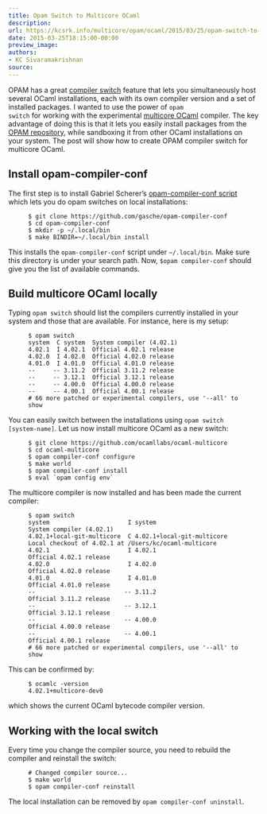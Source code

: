 ```yaml
---
title: Opam Switch to Multicore OCaml
description:
url: https://kcsrk.info/multicore/opam/ocaml/2015/03/25/opam-switch-to-multicore/
date: 2015-03-25T18:15:00-00:00
preview_image:
authors:
- KC Sivaramakrishnan
source:
---
```


<p>OPAM has a great <a href="https://opam.ocaml.org/doc/Usage.html#opamswitch">compiler
switch</a> feature that lets you
simultaneously host several OCaml installations, each with its own compiler
version and a set of installed packages. I wanted to use the power of <code class="language-plaintext highlighter-rouge">opam
switch</code> for working with the experimental <a href="https://github.com/ocamllabs/ocaml-multicore">multicore
OCaml</a> compiler. The key
advantage of doing this is that it lets you easily install packages from the
<a href="http://opam.ocaml.org/">OPAM repository</a>, while sandboxing it from other OCaml
installations on your system. The post will show how to create OPAM compiler
switch for multicore OCaml.</p>



<h2>Install opam-compiler-conf</h2>

<p>The first step is to install Gabriel Scherer&rsquo;s <a href="https://github.com/gasche/opam-compiler-conf">opam-compiler-conf
script</a> which lets you do opam
switches on local installations:</p>

<figure class="highlight"><pre><code class="language-bash" data-lang="bash"><span class="nv">$ </span>git clone https://github.com/gasche/opam-compiler-conf
<span class="nv">$ </span><span class="nb">cd </span>opam-compiler-conf
<span class="nv">$ </span><span class="nb">mkdir</span> <span class="nt">-p</span> ~/.local/bin
<span class="nv">$ </span>make <span class="nv">BINDIR</span><span class="o">=</span>~/.local/bin <span class="nb">install</span></code></pre></figure>

<p>This installs the <code class="language-plaintext highlighter-rouge">opam-compiler-conf</code> script under <code class="language-plaintext highlighter-rouge">~/.local/bin</code>. Make sure
this directory is under your search path. Now, <code class="language-plaintext highlighter-rouge">$opam compiler-conf</code> should
give you the list of available commands.</p>

<h2>Build multicore OCaml locally</h2>

<p>Typing <code class="language-plaintext highlighter-rouge">opam switch</code> should list the compilers currently installed in your
system and those that are available. For instance, here is my setup:</p>

<figure class="highlight"><pre><code class="language-bash" data-lang="bash"><span class="nv">$ </span>opam switch
system  C system  System compiler <span class="o">(</span>4.02.1<span class="o">)</span>
4.02.1  I 4.02.1  Official 4.02.1 release
4.02.0  I 4.02.0  Official 4.02.0 release
4.01.0  I 4.01.0  Official 4.01.0 release
<span class="nt">--</span>     <span class="nt">--</span> 3.11.2  Official 3.11.2 release
<span class="nt">--</span>     <span class="nt">--</span> 3.12.1  Official 3.12.1 release
<span class="nt">--</span>     <span class="nt">--</span> 4.00.0  Official 4.00.0 release
<span class="nt">--</span>     <span class="nt">--</span> 4.00.1  Official 4.00.1 release
<span class="c"># 66 more patched or experimental compilers, use '--all' to show</span></code></pre></figure>

<p>You can easily switch between the installations using <code class="language-plaintext highlighter-rouge">opam switch
[system-name]</code>. Let us now install multicore OCaml as a new switch:</p>

<figure class="highlight"><pre><code class="language-bash" data-lang="bash"><span class="nv">$ </span>git clone https://github.com/ocamllabs/ocaml-multicore
<span class="nv">$ </span><span class="nb">cd </span>ocaml-multicore
<span class="nv">$ </span>opam compiler-conf configure
<span class="nv">$ </span>make world
<span class="nv">$ </span>opam compiler-conf <span class="nb">install</span>
<span class="nv">$ </span><span class="nb">eval</span> <span class="sb">`</span>opam config <span class="nb">env</span><span class="sb">`</span></code></pre></figure>

<p>The multicore compiler is now installed and has been made the current compiler:</p>

<figure class="highlight"><pre><code class="language-bash" data-lang="bash"><span class="nv">$ </span>opam switch
system                      I system                      System compiler <span class="o">(</span>4.02.1<span class="o">)</span>
4.02.1+local-git-multicore  C 4.02.1+local-git-multicore  Local checkout of 4.02.1 at /Users/kc/ocaml-multicore
4.02.1                      I 4.02.1                      Official 4.02.1 release
4.02.0                      I 4.02.0                      Official 4.02.0 release
4.01.0                      I 4.01.0                      Official 4.01.0 release
<span class="nt">--</span>                         <span class="nt">--</span> 3.11.2                      Official 3.11.2 release
<span class="nt">--</span>                         <span class="nt">--</span> 3.12.1                      Official 3.12.1 release
<span class="nt">--</span>                         <span class="nt">--</span> 4.00.0                      Official 4.00.0 release
<span class="nt">--</span>                         <span class="nt">--</span> 4.00.1                      Official 4.00.1 release
<span class="c"># 66 more patched or experimental compilers, use '--all' to show</span></code></pre></figure>

<p>This can be confirmed by:</p>

<figure class="highlight"><pre><code class="language-bash" data-lang="bash"><span class="nv">$ </span>ocamlc <span class="nt">-version</span>
4.02.1+multicore-dev0</code></pre></figure>

<p>which shows the current OCaml bytecode compiler version.</p>

<h2>Working with the local switch</h2>

<p>Every time you change the compiler source, you need to rebuild the compiler and
reinstall the switch:</p>

<figure class="highlight"><pre><code class="language-bash" data-lang="bash"><span class="c"># Changed compiler source...</span>
<span class="nv">$ </span>make world
<span class="nv">$ </span>opam compiler-conf reinstall</code></pre></figure>

<p>The local installation can be removed by <code class="language-plaintext highlighter-rouge">opam compiler-conf uninstall</code>.</p>

